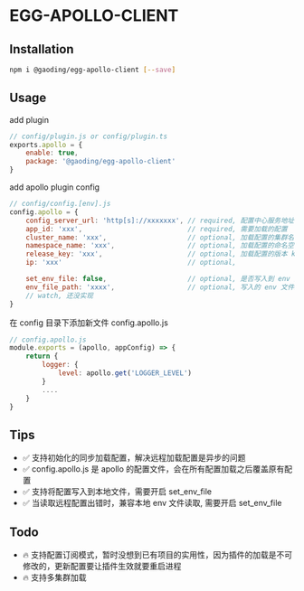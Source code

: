 # EGG-APOLLO-CLIENT

## Installation
```bash
npm i @gaoding/egg-apollo-client [--save]
```

## Usage
add plugin
```js
// config/plugin.js or config/plugin.ts
exports.apollo = {
    enable: true,
    package: '@gaoding/egg-apollo-client'
}
```

add apollo plugin config
```js
// config/config.[env].js
config.apollo = {
    config_server_url: 'http[s]://xxxxxxx', // required, 配置中心服务地址
    app_id: 'xxx',                          // required, 需要加载的配置
    cluster_name: 'xxx',                    // optional, 加载配置的集群名称, default: 'default'
    namespace_name: 'xxx',                  // optional, 加载配置的命名空间, default: 'application'
    release_key: 'xxx',                     // optional, 加载配置的版本 key, default: ''
    ip: 'xxx'                               // optional,

    set_env_file: false,                    // optional, 是否写入到 env 文件, default: false
    env_file_path: 'xxxx',                  // optional, 写入的 env 文件路径, default: ${app.baseDir}/.env.apollo
    // watch, 还没实现
}
```

在 config 目录下添加新文件 config.apollo.js
```js
// config.apollo.js
module.exports = (apollo, appConfig) => {
    return {
        logger: {
            level: apollo.get('LOGGER_LEVEL')
        }
        ....
    }
}
```

## Tips
- ✅ 支持初始化的同步加载配置，解决远程加载配置是异步的问题
- ✅ config.apollo.js 是 apollo 的配置文件，会在所有配置加载之后覆盖原有配置
- ✅ 支持将配置写入到本地文件，需要开启 set_env_file
- ✅ 当读取远程配置出错时，兼容本地 env 文件读取, 需要开启 set_env_file

## Todo
- 🔥 支持配置订阅模式，暂时没想到已有项目的实用性，因为插件的加载是不可修改的，更新配置要让插件生效就要重启进程
- 🔥 支持多集群加载
